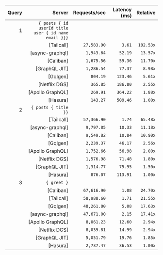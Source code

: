 <!-- PERFORMANCE_RESULTS_START -->

| Query | Server | Requests/sec | Latency (ms) | Relative |
|-------:|--------:|--------------:|--------------:|---------:|
| 1 | `{ posts { id userId title user { id name email }}}` |
|| [Tailcall] | `27,583.90` | `3.61` | `192.53x` |
|| [async-graphql] | `1,943.64` | `52.19` | `13.57x` |
|| [Caliban] | `1,675.56` | `59.36` | `11.70x` |
|| [GraphQL JIT] | `1,286.54` | `77.37` | `8.98x` |
|| [Gqlgen] | `804.19` | `123.46` | `5.61x` |
|| [Netflix DGS] | `365.85` | `186.80` | `2.55x` |
|| [Apollo GraphQL] | `269.91` | `364.22` | `1.88x` |
|| [Hasura] | `143.27` | `509.46` | `1.00x` |
| 2 | `{ posts { title }}` |
|| [Tailcall] | `57,366.90` | `1.74` | `65.48x` |
|| [async-graphql] | `9,797.85` | `10.33` | `11.18x` |
|| [Caliban] | `9,549.82` | `10.84` | `10.90x` |
|| [Gqlgen] | `2,239.37` | `46.17` | `2.56x` |
|| [Apollo GraphQL] | `1,752.66` | `56.98` | `2.00x` |
|| [Netflix DGS] | `1,576.98` | `71.48` | `1.80x` |
|| [GraphQL JIT] | `1,314.77` | `75.95` | `1.50x` |
|| [Hasura] | `876.07` | `113.91` | `1.00x` |
| 3 | `{ greet }` |
|| [Caliban] | `67,616.90` | `1.08` | `24.70x` |
|| [Tailcall] | `58,988.60` | `1.71` | `21.55x` |
|| [Gqlgen] | `48,261.80` | `5.08` | `17.63x` |
|| [async-graphql] | `47,671.00` | `2.15` | `17.41x` |
|| [Apollo GraphQL] | `8,061.23` | `12.60` | `2.94x` |
|| [Netflix DGS] | `8,039.81` | `14.99` | `2.94x` |
|| [GraphQL JIT] | `5,051.79` | `19.76` | `1.85x` |
|| [Hasura] | `2,737.47` | `36.53` | `1.00x` |

<!-- PERFORMANCE_RESULTS_END -->
